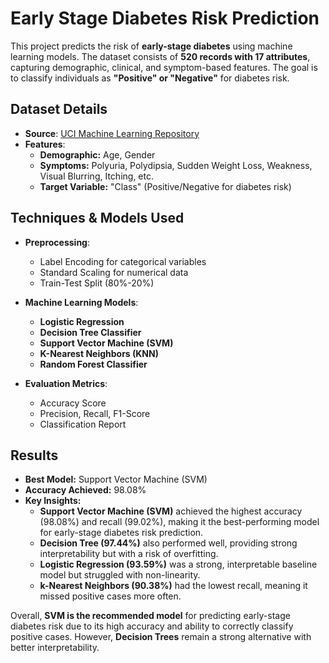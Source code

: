 # Early Stage Diabetes Risk Prediction  

This project predicts the risk of **early-stage diabetes** using machine learning models. The dataset consists of **520 records with 17 attributes**, capturing demographic, clinical, and symptom-based features. The goal is to classify individuals as **"Positive" or "Negative"** for diabetes risk.  

## Dataset Details  
- **Source**: [UCI Machine Learning Repository](https://archive.ics.uci.edu/dataset/529/early+stage+diabetes+risk+prediction+dataset)  
- **Features**:  
  - **Demographic:** Age, Gender  
  - **Symptoms:** Polyuria, Polydipsia, Sudden Weight Loss, Weakness, Visual Blurring, Itching, etc.  
  - **Target Variable:** "Class" (Positive/Negative for diabetes risk)  

##  Techniques & Models Used  
- **Preprocessing**:  
  - Label Encoding for categorical variables  
  - Standard Scaling for numerical data  
  - Train-Test Split (80%-20%)  

- **Machine Learning Models**:  
  - **Logistic Regression**  
  - **Decision Tree Classifier**  
  - **Support Vector Machine (SVM)**  
  - **K-Nearest Neighbors (KNN)**  
  - **Random Forest Classifier**  

- **Evaluation Metrics**:  
  - Accuracy Score  
  - Precision, Recall, F1-Score  
  - Classification Report

 ## Results  
- **Best Model:** Support Vector Machine (SVM)  
- **Accuracy Achieved:** 98.08%  
- **Key Insights:**  
  - **Support Vector Machine (SVM)** achieved the highest accuracy (98.08%) and recall (99.02%), making it the best-performing model for early-stage diabetes risk prediction.  
  - **Decision Tree (97.44%)** also performed well, providing strong interpretability but with a risk of overfitting.  
  - **Logistic Regression (93.59%)** was a strong, interpretable baseline model but struggled with non-linearity.  
  - **k-Nearest Neighbors (90.38%)** had the lowest recall, meaning it missed positive cases more often.  

Overall, **SVM is the recommended model** for predicting early-stage diabetes risk due to its high accuracy and ability to correctly classify positive cases. However, **Decision Trees** remain a strong alternative with better interpretability.

